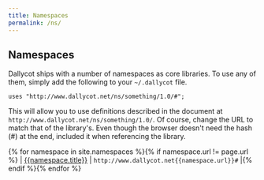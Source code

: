 ```yaml
---
title: Namespaces
permalink: /ns/
---
```


## Namespaces

Dallycot ships with a number of namespaces as core libraries. To use any of them, simply add the following to your `~/.dallycot` file.

```
uses "http://www.dallycot.net/ns/something/1.0/#";
```

This will allow you to use definitions described in the document at `http://www.dallycot.net/ns/something/1.0/`. Of course, change the URL to match that of the library's. Even though the browser doesn't need the hash (#) at the end, included it when referencing the library.

{% for namespace in site.namespaces %}{% if namespace.url != page.url %}
| [{{namespace.title}}]({{namespace.url}}) | `http://www.dallycot.net{{namespace.url}}#` |{% endif %}{% endfor %}
